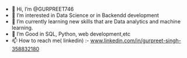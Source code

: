 - 👋 Hi, I’m @GURPREET746
- 👀 I’m interested in Data Science or in Backendd development
- 🌱 I’m currently learning new skills that are Data analytics and machine learning.
- 💞️ I’m Good in SQL, Python, web development,etc
- 📫 How to reach me( linkedin) :- www.linkedin.com/in/gurpreet-singh-358832180 

<!---
GURPREET746/GURPREET746 is a ✨ special ✨ repository because its `README.md` (this file) appears on your GitHub profile.
You can click the Preview link to take a look at your changes.
--->

